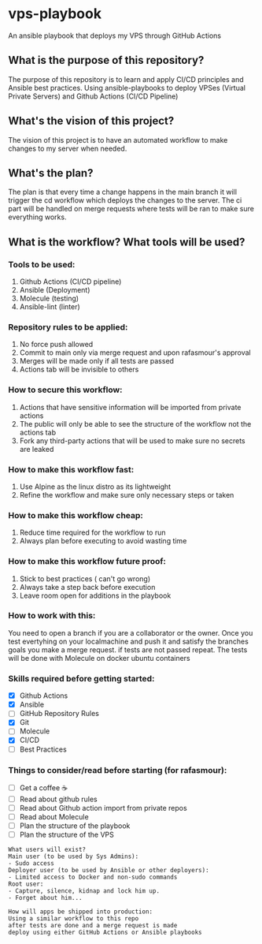 # vps-playbook
An ansible playbook that deploys my VPS through GitHub Actions

## What is the purpose of this repository?
The purpose of this repository is to learn and apply CI/CD principles and Ansible best practices. 
Using ansible-playbooks to deploy VPSes (Virtual Private Servers) and Github Actions (CI/CD Pipeline)

## What's the vision of this project?
The vision of this project is to have an automated workflow to make changes to my server when needed.

## What's the plan?
The plan is that every time a change happens in the main branch it will trigger the cd workflow which deploys the changes to the server.
The ci part will be handled on merge requests where tests will be ran to make sure everything works.

## What is the workflow? What tools will be used?
### Tools to be used:
  1. Github Actions (CI/CD pipeline)
  2. Ansible (Deployment)
  3. Molecule (testing)
  4. Ansible-lint (linter)

### Repository rules to be applied:
  1. No force push allowed
  2. Commit to main only via merge request and upon rafasmour's approval
  3. Merges will be made only if all tests are passed
  4. Actions tab will be invisible to others

### How to secure this workflow:
  1. Actions that have sensitive information will be imported from private actions
  2. The public will only be able to see the structure of the workflow not the actions tab
  3. Fork any third-party actions that will be used to make sure no secrets are leaked

### How to make this workflow fast:
  1. Use Alpine as the linux distro as its lightweight
  2. Refine the workflow and make sure only necessary steps or taken

### How to make this workflow cheap:
  1. Reduce time required for the workflow to run
  2. Always plan before executing to avoid wasting time

### How to make this workflow future proof:
  1. Stick to best practices ( can't go wrong)
  2. Always take a step back before execution
  3. Leave room open for additions in the playbook

### How to work with this:
You need to open a branch if you are a collaborator or the owner. Once you test evertyhing on your localmachine and push it and satisfy the branches goals you make a merge request. if tests are not passed repeat.
The tests will be done with Molecule on docker ubuntu containers

### Skills required before getting started:
 - [X] Github Actions
 - [X] Ansible
 - [ ] GitHub Repository Rules
 - [X] Git
 - [ ] Molecule
 - [X] CI/CD
 - [ ] Best Practices 

### Things to consider/read before starting (for rafasmour):
 - [ ] Get a coffee ☕
 - [ ] Read about github rules
 - [ ] Read about Github action import from private repos
 - [ ] Read about Molecule
 - [ ] Plan the structure of the playbook
 - [ ] Plan the structure of the VPS
```
What users will exist?
Main user (to be used by Sys Admins):
- Sudo access
Deployer user (to be used by Ansible or other deployers):
- Limited access to Docker and non-sudo commands
Root user:
- Capture, silence, kidnap and lock him up.
- Forget about him...

How will apps be shipped into production:
Using a similar workflow to this repo
after tests are done and a merge request is made
deploy using either GitHub Actions or Ansible playbooks

````
 
   
